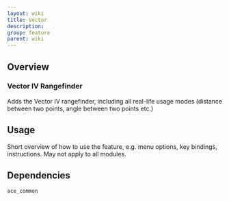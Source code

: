 ```yaml
---
layout: wiki
title: Vector
description: 
group: feature
parent: wiki
---
```


## Overview

### Vector IV Rangefinder
Adds the Vector IV rangefinder, including all real-life usage modes (distance between two points, angle between two points etc.)


## Usage

Short overview of how to use the feature, e.g. menu options, key bindings, 
instructions. May not apply to all modules.


## Dependencies

`ace_common`

